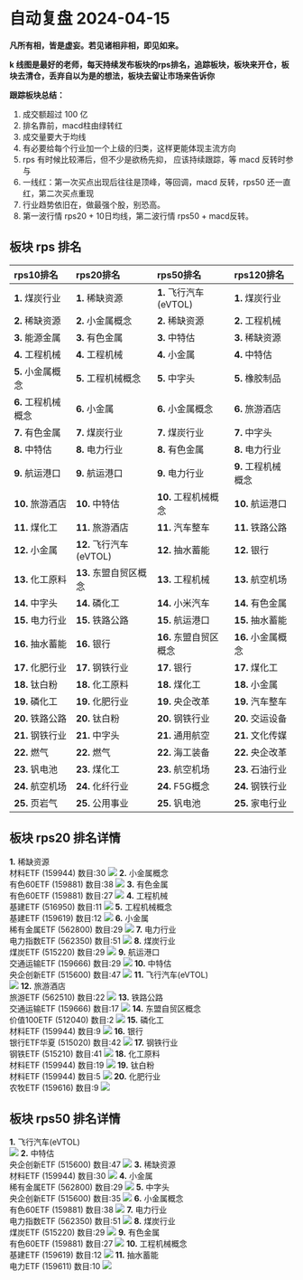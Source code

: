 # 自动复盘 2024-04-15

**凡所有相，皆是虚妄。若见诸相非相，即见如来。**

**k 线图是最好的老师，每天持续发布板块的rps排名，追踪板块，板块来开仓，板块去清仓，丢弃自以为是的想法，板块去留让市场来告诉你**
        
**跟踪板块总结：**
1. 成交额超过 100 亿
2. 排名靠前，macd柱由绿转红
3. 成交量要大于均线
4. 有必要给每个行业加一个上级的归类，这样更能体现主流方向
5. rps 有时候比较滞后，但不少是欲杨先抑， 应该持续跟踪，等 macd 反转时参与
6. 一线红：第一次买点出现后往往是顶峰，等回调，macd 反转，rps50 还一直红，第二次买点重现
7. 行业趋势依旧在，做最强个股，别恐高。
8. 第一波行情 rps20 + 10日均线，第二波行情 rps50 + macd反转。
        
## 板块 rps 排名
| rps10排名           | rps20排名               | rps50排名              | rps120排名          |
|:--------------------|:------------------------|:-----------------------|:--------------------|
| **1.** 煤炭行业     | **1.** 稀缺资源         | **1.** 飞行汽车(eVTOL) | **1.** 煤炭行业     |
| **2.** 稀缺资源     | **2.** 小金属概念       | **2.** 稀缺资源        | **2.** 工程机械     |
| **3.** 能源金属     | **3.** 有色金属         | **3.** 中特估          | **3.** 稀缺资源     |
| **4.** 工程机械     | **4.** 工程机械         | **4.** 小金属          | **4.** 中特估       |
| **5.** 小金属概念   | **5.** 工程机械概念     | **5.** 中字头          | **5.** 橡胶制品     |
| **6.** 工程机械概念 | **6.** 小金属           | **6.** 小金属概念      | **6.** 旅游酒店     |
| **7.** 有色金属     | **7.** 煤炭行业         | **7.** 煤炭行业        | **7.** 中字头       |
| **8.** 中特估       | **8.** 电力行业         | **8.** 有色金属        | **8.** 电力行业     |
| **9.** 航运港口     | **9.** 航运港口         | **9.** 电力行业        | **9.** 工程机械概念 |
| **10.** 旅游酒店    | **10.** 中特估          | **10.** 工程机械概念   | **10.** 航运港口    |
| **11.** 煤化工      | **11.** 旅游酒店        | **11.** 汽车整车       | **11.** 铁路公路    |
| **12.** 小金属      | **12.** 飞行汽车(eVTOL) | **12.** 抽水蓄能       | **12.** 银行        |
| **13.** 化工原料    | **13.** 东盟自贸区概念  | **13.** 工程机械       | **13.** 航空机场    |
| **14.** 中字头      | **14.** 磷化工          | **14.** 小米汽车       | **14.** 有色金属    |
| **15.** 电力行业    | **15.** 铁路公路        | **15.** 航运港口       | **15.** 抽水蓄能    |
| **16.** 抽水蓄能    | **16.** 银行            | **16.** 东盟自贸区概念 | **16.** 小金属概念  |
| **17.** 化肥行业    | **17.** 钢铁行业        | **17.** 银行           | **17.** 煤化工      |
| **18.** 钛白粉      | **18.** 化工原料        | **18.** 煤化工         | **18.** 小金属      |
| **19.** 磷化工      | **19.** 化肥行业        | **19.** 央企改革       | **19.** 汽车整车    |
| **20.** 铁路公路    | **20.** 钛白粉          | **20.** 钢铁行业       | **20.** 交运设备    |
| **21.** 钢铁行业    | **21.** 中字头          | **21.** 通用航空       | **21.** 文化传媒    |
| **22.** 燃气        | **22.** 燃气            | **22.** 海工装备       | **22.** 央企改革    |
| **23.** 钒电池      | **23.** 煤化工          | **23.** 航空机场       | **23.** 石油行业    |
| **24.** 航空机场    | **24.** 化纤行业        | **24.** F5G概念        | **24.** 钢铁行业    |
| **25.** 页岩气      | **25.** 公用事业        | **25.** 钒电池         | **25.** 家电行业    |
## 板块 rps20 排名详情
**1.** 稀缺资源<br/>材料ETF (159944) 数目:30
 ![](https://sykent-blog-image.oss-cn-beijing.aliyuncs.com/quant/image/2024/4/1713168207448-tmp.jpg)
**2.** 小金属概念<br/>有色60ETF (159881) 数目:38
 ![](https://sykent-blog-image.oss-cn-beijing.aliyuncs.com/quant/image/2024/4/1713168209043-tmp.jpg)
**3.** 有色金属<br/>有色60ETF (159881) 数目:27
 ![](https://sykent-blog-image.oss-cn-beijing.aliyuncs.com/quant/image/2024/4/1713168210025-tmp.jpg)
**4.** 工程机械<br/>基建ETF (516950) 数目:11
 ![](https://sykent-blog-image.oss-cn-beijing.aliyuncs.com/quant/image/2024/4/1713168211010-tmp.jpg)
**5.** 工程机械概念<br/>基建ETF (159619) 数目:12
 ![](https://sykent-blog-image.oss-cn-beijing.aliyuncs.com/quant/image/2024/4/1713168211920-tmp.jpg)
**6.** 小金属<br/>稀有金属ETF (562800) 数目:29
 ![](https://sykent-blog-image.oss-cn-beijing.aliyuncs.com/quant/image/2024/4/1713168212811-tmp.jpg)
**7.** 电力行业<br/>电力指数ETF (562350) 数目:51
 ![](https://sykent-blog-image.oss-cn-beijing.aliyuncs.com/quant/image/2024/4/1713168213771-tmp.jpg)
**8.** 煤炭行业<br/>煤炭ETF (515220) 数目:29
 ![](https://sykent-blog-image.oss-cn-beijing.aliyuncs.com/quant/image/2024/4/1713168214670-tmp.jpg)
**9.** 航运港口<br/>交通运输ETF (159666) 数目:29
 ![](https://sykent-blog-image.oss-cn-beijing.aliyuncs.com/quant/image/2024/4/1713168215619-tmp.jpg)
**10.** 中特估<br/>央企创新ETF (515600) 数目:47
 ![](https://sykent-blog-image.oss-cn-beijing.aliyuncs.com/quant/image/2024/4/1713168216503-tmp.jpg)
**11.** 飞行汽车(eVTOL)<br/>
 ![](https://sykent-blog-image.oss-cn-beijing.aliyuncs.com/quant/image/2024/4/1713168217138-tmp.jpg)
**12.** 旅游酒店<br/>旅游ETF (562510) 数目:22
 ![](https://sykent-blog-image.oss-cn-beijing.aliyuncs.com/quant/image/2024/4/1713168218036-tmp.jpg)
**13.** 铁路公路<br/>交通运输ETF (159666) 数目:17
 ![](https://sykent-blog-image.oss-cn-beijing.aliyuncs.com/quant/image/2024/4/1713168219119-tmp.jpg)
**14.** 东盟自贸区概念<br/>价值100ETF (512040) 数目:2
 ![](https://sykent-blog-image.oss-cn-beijing.aliyuncs.com/quant/image/2024/4/1713168219738-tmp.jpg)
**15.** 磷化工<br/>材料ETF (159944) 数目:9
 ![](https://sykent-blog-image.oss-cn-beijing.aliyuncs.com/quant/image/2024/4/1713168220673-tmp.jpg)
**16.** 银行<br/>银行ETF华夏 (515020) 数目:42
 ![](https://sykent-blog-image.oss-cn-beijing.aliyuncs.com/quant/image/2024/4/1713168221688-tmp.jpg)
**17.** 钢铁行业<br/>钢铁ETF (515210) 数目:41
 ![](https://sykent-blog-image.oss-cn-beijing.aliyuncs.com/quant/image/2024/4/1713168222711-tmp.jpg)
**18.** 化工原料<br/>材料ETF (159944) 数目:19
 ![](https://sykent-blog-image.oss-cn-beijing.aliyuncs.com/quant/image/2024/4/1713168223674-tmp.jpg)
**19.** 钛白粉<br/>材料ETF (159944) 数目:5
 ![](https://sykent-blog-image.oss-cn-beijing.aliyuncs.com/quant/image/2024/4/1713168224744-tmp.jpg)
**20.** 化肥行业<br/>农牧ETF (159616) 数目:9
 ![](https://sykent-blog-image.oss-cn-beijing.aliyuncs.com/quant/image/2024/4/1713168225678-tmp.jpg)

## 板块 rps50 排名详情
**1.** 飞行汽车(eVTOL)<br/>
 ![](https://sykent-blog-image.oss-cn-beijing.aliyuncs.com/quant/image/2024/4/1713168226346-tmp.jpg)
**2.** 中特估<br/>央企创新ETF (515600) 数目:47
 ![](https://sykent-blog-image.oss-cn-beijing.aliyuncs.com/quant/image/2024/4/1713168227282-tmp.jpg)
**3.** 稀缺资源<br/>材料ETF (159944) 数目:30
 ![](https://sykent-blog-image.oss-cn-beijing.aliyuncs.com/quant/image/2024/4/1713168228192-tmp.jpg)
**4.** 小金属<br/>稀有金属ETF (562800) 数目:29
 ![](https://sykent-blog-image.oss-cn-beijing.aliyuncs.com/quant/image/2024/4/1713168229109-tmp.jpg)
**5.** 中字头<br/>央企创新ETF (515600) 数目:35
 ![](https://sykent-blog-image.oss-cn-beijing.aliyuncs.com/quant/image/2024/4/1713168230057-tmp.jpg)
**6.** 小金属概念<br/>有色60ETF (159881) 数目:38
 ![](https://sykent-blog-image.oss-cn-beijing.aliyuncs.com/quant/image/2024/4/1713168231021-tmp.jpg)
**7.** 电力行业<br/>电力指数ETF (562350) 数目:51
 ![](https://sykent-blog-image.oss-cn-beijing.aliyuncs.com/quant/image/2024/4/1713168231934-tmp.jpg)
**8.** 煤炭行业<br/>煤炭ETF (515220) 数目:29
 ![](https://sykent-blog-image.oss-cn-beijing.aliyuncs.com/quant/image/2024/4/1713168232921-tmp.jpg)
**9.** 有色金属<br/>有色60ETF (159881) 数目:27
 ![](https://sykent-blog-image.oss-cn-beijing.aliyuncs.com/quant/image/2024/4/1713168233842-tmp.jpg)
**10.** 工程机械概念<br/>基建ETF (159619) 数目:12
 ![](https://sykent-blog-image.oss-cn-beijing.aliyuncs.com/quant/image/2024/4/1713168234793-tmp.jpg)
**11.** 抽水蓄能<br/>电力ETF (159611) 数目:10
 ![](https://sykent-blog-image.oss-cn-beijing.aliyuncs.com/quant/image/2024/4/1713168235733-tmp.jpg)
